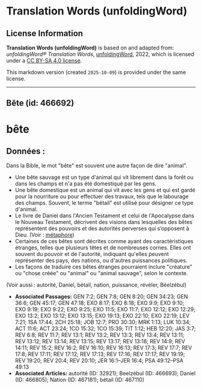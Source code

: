 # Translation Words (unfoldingWord)

## License Information

**Translation Words (unfoldingWord)** is based on and adapted from: _unfoldingWord® Translation Words_, [unfoldingWord](https://unfoldingword.org/utw), 2022, which is licensed under a [CC BY-SA 4.0 license](https://creativecommons.org/licenses/by-sa/4.0/legalcode.en).

This markdown version (created `2025-10-09`) is provided under the same license.



--------------------------------

## Bête (id: 466692)

bête
====

Données :
---------

Dans la Bible, le mot "bête" est souvent une autre façon de dire "animal".

* Une bête sauvage est un type d'animal qui vit librement dans la forêt ou dans les champs et n'a pas été domestiqué par les gens.
* Une bête domestique est un animal qui vit avec les gens et qui est gardé pour la nourriture ou pour effectuer des travaux, tels que le labourage des champs. Souvent, le terme "bétail" est utilisé pour désigner ce type d'animal.
* Le livre de Daniel dans l'Ancien Testament et celui de l'Apocalypse dans le Nouveau Testament, décrivent des visions dans lesquelles des bêtes représentent des pouvoirs et des autorités perverses qui s’opposent à Dieu. (Voir : [métaphore](rc://en/ta/man/translate/figs-metaphor))
* Certaines de ces bêtes sont décrites comme ayant des caractéristiques étranges, telles que plusieurs têtes et de nombreuses cornes. Elles ont souvent du pouvoir et de l'autorité, indiquant qu'elles peuvent représenter des pays, des nations, ou d'autres puissances politiques.
* Les façons de traduire ces bêtes étranges pourraient inclure "créature" ou "chose créée" ou "animal" ou "animal sauvage", selon le contexte.

(Voir aussi : autorité, Daniel, bétail, nation, puissance, révéler, Béelzébul)

* **Associated Passages:** GEN 7:2; GEN 7:8; GEN 8:20; GEN 34:23; GEN 36:6; GEN 45:17; GEN 47:18; EXO 8:17; EXO 8:18; EXO 9:9; EXO 9:10; EXO 9:19; EXO 9:22; EXO 9:25; EXO 11:5; EXO 11:7; EXO 12:12; EXO 12:29; EXO 13:2; EXO 13:12; EXO 13:15; EXO 19:13; EXO 22:10; EXO 22:19; LEV 7:21; 1SA 17:44; 2CH 25:18; JOB 12:7; PRO 30:30; MRK 1:13; LUK 10:34; ACT 11:6; ACT 23:24; 1CO 15:32; 1CO 15:39; TIT 1:12; HEB 12:20; JAS 3:7; REV 6:8; REV 11:7; REV 13:1; REV 13:2; REV 13:3; REV 13:4; REV 13:11; REV 13:12; REV 13:14; REV 13:15; REV 13:17; REV 13:18; REV 14:9; REV 14:11; REV 15:2; REV 16:2; REV 16:10; REV 16:13; REV 17:3; REV 17:7; REV 17:8; REV 17:11; REV 17:12; REV 17:13; REV 17:16; REV 17:17; REV 19:19; REV 19:20; REV 20:4; REV 20:10; JER 16:1–JER 16:4; PSA 49:12–PSA 49:13
* **Associated Articles:** autorité (ID: 32921); Beelzébul (ID: 466693); Daniel (ID: 466805); Nation (ID: 467181); bétail (ID: 467110)

